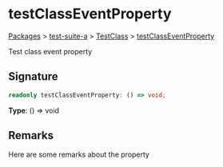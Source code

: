 # testClassEventProperty

[Packages](/) > [test-suite-a](/test-suite-a/) > [TestClass](/test-suite-a/testclass-class/) > [testClassEventProperty](/test-suite-a/testclass-class/testclasseventproperty-property)

Test class event property

<h2 id="testclasseventproperty-signature">Signature</h2>

```typescript
readonly testClassEventProperty: () => void;
```

**Type**: () => void

<h2 id="testclasseventproperty-remarks">Remarks</h2>

Here are some remarks about the property
